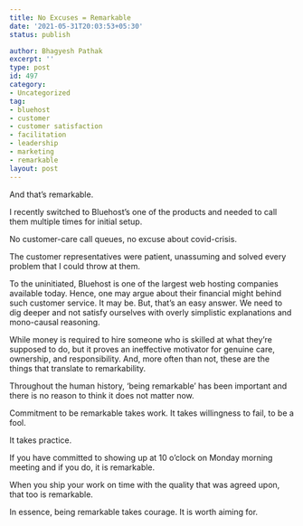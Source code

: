 ```yaml
---
title: No Excuses = Remarkable
date: '2021-05-31T20:03:53+05:30'
status: publish

author: Bhagyesh Pathak
excerpt: ''
type: post
id: 497
category:
- Uncategorized
tag:
- bluehost
- customer
- customer satisfaction
- facilitation
- leadership
- marketing
- remarkable
layout: post
---
```


And that’s remarkable.

I recently switched to Bluehost’s one of the products and needed to call them multiple times for initial setup.

No customer-care call queues, no excuse about covid-crisis.

The customer representatives were patient, unassuming and solved every problem that I could throw at them.

To the uninitiated, Bluehost is one of the largest web hosting companies available today. Hence, one may argue about their financial might behind such customer service. It may be. But, that’s an easy answer. We need to dig deeper and not satisfy ourselves with overly simplistic explanations and mono-causal reasoning.

While money is required to hire someone who is skilled at what they’re supposed to do, but it proves an ineffective motivator for genuine care, ownership, and responsibility. And, more often than not, these are the things that translate to remarkability.

Throughout the human history, ‘being remarkable’ has been important and there is no reason to think it does not matter now.

Commitment to be remarkable takes work. It takes willingness to fail, to be a fool.

It takes practice.

If you have committed to showing up at 10 o’clock on Monday morning meeting and if you do, it is remarkable.

When you ship your work on time with the quality that was agreed upon, that too is remarkable.

In essence, being remarkable takes courage. It is worth aiming for.